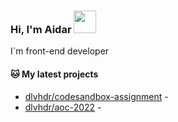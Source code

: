### Hi, I'm Aidar <img width="36px" height="36px" src="https://i.gifer.com/1aFL.gif" />


I`m front-end developer 

#### 🐱 My latest projects

- [dlvhdr/codesandbox-assignment](https://github.com/dlvhdr/codesandbox-assignment) - 
- [dlvhdr/aoc-2022](https://github.com/dlvhdr/aoc-2022) - 
